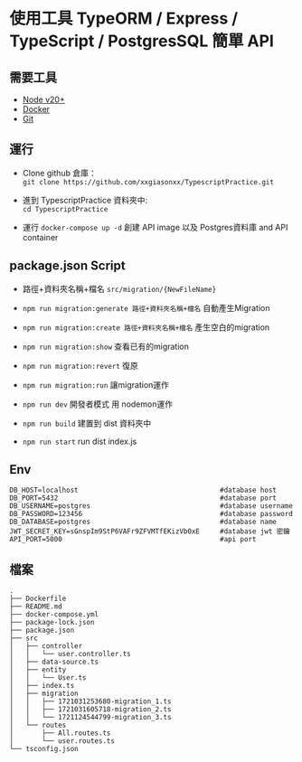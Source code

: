 # 使用工具 TypeORM / Express / TypeScript / PostgresSQL 簡單 API

## 需要工具

- [Node v20+](https://nodejs.org/)
- [Docker](https://www.docker.com/)
- [Git](https://git-scm.com/)

## 運行

- Clone github 倉庫：\
`git clone https://github.com/xxgiasonxx/TypescriptPractice.git`

- 進到 TypescriptPractice 資料夾中: \
`cd TypescriptPractice`

- 運行 `docker-compose up -d` 創建 API image 以及 Postgres資料庫 and API container

## package.json Script

- 路徑+資料夾名稱+檔名 `src/migration/{NewFileName}`

- `npm run migration:generate 路徑+資料夾名稱+檔名` 自動產生Migration

- `npm run migration:create 路徑+資料夾名稱+檔名` 產生空白的migration

- `npm run migration:show` 查看已有的migration

- `npm run migration:revert` 復原

- `npm run migration:run` 讓migration運作

- `npm run dev` 開發者模式 用 nodemon運作

- `npm run build` 建置到 dist 資料夾中

- `npm run start` run dist index.js

## Env

```
DB_HOST=localhost                                   #database host
DB_PORT=5432                                        #database port
DB_USERNAME=postgres                                #database username
DB_PASSWORD=123456                                  #database password
DB_DATABASE=postgres                                #database name
JWT_SECRET_KEY=sGnspIm9StP6VAFr9ZFVMTfEKizVb0xE     #database jwt 密鑰
API_PORT=5000                                       #api port
```

## 檔案

```
.
├── Dockerfile
├── README.md
├── docker-compose.yml
├── package-lock.json
├── package.json
├── src
│   ├── controller
│   │   └── user.controller.ts
│   ├── data-source.ts
│   ├── entity
│   │   └── User.ts
│   ├── index.ts
│   ├── migration
│   │   ├── 1721031253680-migration_1.ts
│   │   ├── 1721031605718-migration_2.ts
│   │   └── 1721124544799-migration_3.ts
│   └── routes
│       ├── All.routes.ts
│       └── user.routes.ts
└── tsconfig.json
```